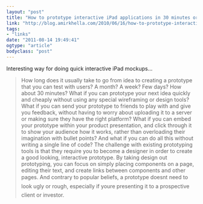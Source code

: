 ```yaml
---
layout: "post"
title: "How to prototype interactive iPad applications in 30 minutes or less using Apple Keynote"
link: "http://blog.amirkhella.com/2010/06/16/how-to-prototype-interactive-ipad-applications-in-30-minutes-or-less-using-apple-keynote/"
tags: 
- "links"
date: "2011-08-14 19:49:41"
ogtype: "article"
bodyclass: "post"
---
```


Interesting way for doing quick interactive iPad mockups…

> How long does it usually take to go from idea to creating a prototype that you can test with users? A month? A week? Few days? How about 30 minutes? What if you can prototype your next idea quickly and cheaply without using any special wireframing or design tools? What if you can send your prototype to friends to play with and give you feedback, without having to worry about uploading it to a server or making sure they have the right platform? What if you can embed your prototype within your product presentation, and click through it to show your audience how it works, rather than overloading their imagination with bullet points? And what if you can do all this without writing a single line of code? The challenge with existing prototyping tools is that they require you to become a designer in order to create a good looking, interactive prototype. By taking design out prototyping, you can focus on simply placing components on a page, editing their text, and create links between components and other pages. And contrary to popular beliefs, a prototype doesnt need to look ugly or rough, especially if youre presenting it to a prospective client or investor.